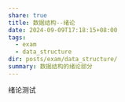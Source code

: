 ```yaml
---
share: true
title: 数据结构--绪论
date: 2024-09-09T17:18:15+08:00
tags:
  - exam
  - data_structure
dir: posts/exam/data_structure/
summary: 数据结构的绪论部分
---
```


绪论测试
